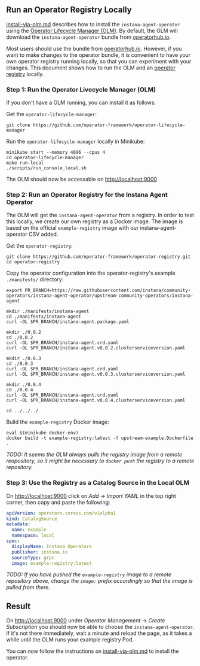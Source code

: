 Run an Operator Registry Locally
--------------------------------

[install-via-olm.md](install-via-olm.md) describes how to install the `instana-agent-operator` using the [Operator Lifecycle Manager (OLM)](https://github.com/operator-framework/operator-lifecycle-manager). By default, the OLM will download the `instana-agent-operator` bundle from [operatorhub.io](https://operatorhub.io).

Most users should use the bundle from [operatorhub.io](https://operatorhub.io). However, if you want to make changes to the operator bundle, it is convenient to have your own operator registry running locally, so that you can experiment with your changes. This document shows how to run the OLM and an [operator registry](https://github.com/operator-framework/operator-registry) locally.

### Step 1: Run the Operator Livecycle Manager (OLM)

If you don't have a OLM running, you can install it as follows:

Get the `operator-lifecycle-manager`:

```
git clone https://github.com/operator-framework/operator-lifecycle-manager
```

Run the `operator-lifecycle-manager` locally in Minikube:

```
minikube start --memory 4096 --cpus 4
cd operator-lifecycle-manager
make run-local
./scripts/run_console_local.sh
```

The OLM should now be accessable on [http://localhost:9000](http://localhost:9000)

### Step 2: Run an Operator Registry for the Instana Agent Operator

The OLM will get the `instana-agent-operator` from a registry. In order to test this locally, we create our own registry as a Docker image. The image is based on the official `example-registry` image with our instana-agent-operator CSV added.

Get the `operator-registry`:

```
git clone https://github.com/operator-framework/operator-registry.git
cd operator-registry
```

Copy the operator configuration into the operator-registry's example `./manifests/` directory:

```
export PR_BRANCH=https://raw.githubusercontent.com/instana/community-operators/instana-agent-operator/upstream-community-operators/instana-agent

mkdir ./manifests/instana-agent
cd ./manifests/instana-agent
curl -OL $PR_BRANCH/instana-agent.package.yaml

mkdir ./0.0.2
cd ./0.0.2
curl -OL $PR_BRANCH/instana-agent.crd.yaml
curl -OL $PR_BRANCH/instana-agent.v0.0.2.clusterserviceversion.yaml

mkdir ./0.0.3
cd ./0.0.3
curl -OL $PR_BRANCH/instana-agent.crd.yaml
curl -OL $PR_BRANCH/instana-agent.v0.0.3.clusterserviceversion.yaml

mkdir ./0.0.4
cd ./0.0.4
curl -OL $PR_BRANCH/instana-agent.crd.yaml
curl -OL $PR_BRANCH/instana-agent.v0.0.4.clusterserviceversion.yaml

cd ../../../
```

Build the `example-registry` Docker image:

```
eval $(minikube docker-env)
docker build -t example-registry:latest -f upstream-example.Dockerfile .
```

_TODO: It seems the OLM always pulls the registry image from a remote reopository, so it might be necessary to `docker push` the registry to a remote repository._

### Step 3: Use the Registry as a Catalog Source in the Local OLM

On [http://localhost:9000](http://localhost:9000) click on _Add_ -> _Import YAML_ in the top right corner, then copy and paste the following:

```yaml
apiVersion: operators.coreos.com/v1alpha1
kind: CatalogSource
metadata:
  name: example
  namespace: local
spec:
  displayName: Instana Operators
  publisher: instana.io
  sourceType: grpc
  image: example-registry:latest
```

_TODO: If you have pushed the `example-registry` image to a remote repository above, change the `image:` prefix accordingly so that the image is pulled from there._

Result
------

On [http://localhost:9000](http://localhost:9000) under _Operator Management_ -> _Create Subscription_ you should now be able to choose the `instana-agent-operator`. If it's not there immediately, wait a minute and reload the page, as it takes a while until the OLM runs your example registry Pod.

You can now follow the instructions on [install-via-olm.md](install-via-olm.md) to install the operator.
